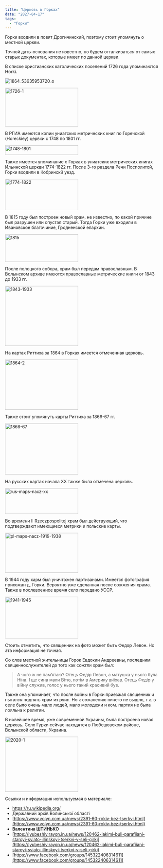 ```yaml
---
title: "Церковь в Горках"
date: "2027-04-17"
tags: 
  - "Горки"
---
```


Горки входили в повят Дрогичинский, поэтому стоит упомянуть о местной церкви.

Точной даты основания не известно, но будем отталкиваться от самых старых документах, которые имеет по данной церкви.

В списке христианских католических поселений 1726 года упоминаются Horki.

![1864_53635953720_o](https://github.com/escfrpls/drochiczynpoleski/blob/ba0aebbc04cefea18917f2b76a6b19f1cc7db6cd/assets/1726-1_.jpg)

<a data-flickr-embed="true" href="https://www.flickr.com/photos/98644112@N04/53659908563/in/dateposted-public/" title="1726-1"><img src="https://live.staticflickr.com/65535/53659908563_bc6c9d2568_m.jpg" width="240" height="126" alt="1726-1"/></a><script async src="//embedr.flickr.com/assets/client-code.js" charset="utf-8"></script>

В РГИА имеются копии униатских метрических книг по Горечской (Horeckiey) цервки с 1748 по 1801 гг.

<a data-flickr-embed="true" href="https://www.flickr.com/photos/98644112@N04/53660042179/in/dateposted-public/" title="1748-1801"><img src="https://live.staticflickr.com/65535/53660042179_f110eceb73_m.jpg" width="240" height="31" alt="1748-1801"/></a><script async src="//embedr.flickr.com/assets/client-code.js" charset="utf-8"></script>

Также имеется упоминание о Горках в униатских метрических книгах Ильинской церкви 1774-1822 гг. После 3-го раздела Речи Посполитой, Горки входили в Кобринскй уезд.

<a data-flickr-embed="true" href="https://www.flickr.com/photos/98644112@N04/53660042289/in/dateposted-public/" title="1774-1822"><img src="https://live.staticflickr.com/65535/53660042289_c5633cbc60_m.jpg" width="240" height="102" alt="1774-1822"/></a><script async src="//embedr.flickr.com/assets/client-code.js" charset="utf-8"></script>

В 1815 году был построен новый храм, не известно, по какой причине был разрушен или опустал старый. Тогда Горки уже входили в Ивановское благочиние, Гродненской епархии.

<a data-flickr-embed="true" href="https://www.flickr.com/photos/98644112@N04/53658821652/in/dateposted-public/" title="1815"><img src="https://live.staticflickr.com/65535/53658821652_247daedd55_m.jpg" width="240" height="90" alt="1815"/></a><script async src="//embedr.flickr.com/assets/client-code.js" charset="utf-8"></script>

После полоцкого собора, храм был передам православным. В Волынском архиве имеются православные метрические книги от 1843 до 1933 гг.

<a data-flickr-embed="true" href="https://www.flickr.com/photos/98644112@N04/53659909098/in/dateposted-public/" title="1843-1933"><img src="https://live.staticflickr.com/65535/53659909098_21d5ea05e5_m.jpg" width="240" height="196" alt="1843-1933"/></a><script async src="//embedr.flickr.com/assets/client-code.js" charset="utf-8"></script>

На картах Риттиха за 1864 в Горках имеется отмеченная церковь.

<a data-flickr-embed="true" href="https://www.flickr.com/photos/98644112@N04/53659909243/in/dateposted-public/" title="1864-2"><img src="https://live.staticflickr.com/65535/53659909243_b6501a62df_m.jpg" width="240" height="164" alt="1864-2"/></a><script async src="//embedr.flickr.com/assets/client-code.js" charset="utf-8"></script>

Также стоит упомянуть карты Риттиха за 1866-67 гг.

<a data-flickr-embed="true" href="https://www.flickr.com/photos/98644112@N04/53658822157/in/dateposted-public/" title="1866-67"><img src="https://live.staticflickr.com/65535/53658822157_bfbb205aa4_m.jpg" width="240" height="167" alt="1866-67"/></a><script async src="//embedr.flickr.com/assets/client-code.js" charset="utf-8"></script>

На русских картах начала XX также была отмечена церковь.

<a data-flickr-embed="true" href="https://www.flickr.com/photos/98644112@N04/53659909683/in/dateposted-public/" title="rus-maps-nacz-xx"><img src="https://live.staticflickr.com/65535/53659909683_927b756bd1_m.jpg" width="240" height="84" alt="rus-maps-nacz-xx"/></a><script async src="//embedr.flickr.com/assets/client-code.js" charset="utf-8"></script>

Во времени II Rzeczpospolitej храм был действующий, что подтверждают имеющиеся метрики и польские карты.

<a data-flickr-embed="true" href="https://www.flickr.com/photos/98644112@N04/53658822587/in/dateposted-public/" title="pl-maps-nacz-1919-1938"><img src="https://live.staticflickr.com/65535/53658822587_0ecbeebff0_m.jpg" width="240" height="130" alt="pl-maps-nacz-1919-1938"/></a><script async src="//embedr.flickr.com/assets/client-code.js" charset="utf-8"></script>

В 1944 году харм был уничтожен партизанами. Имеется фотография прихожан д. Горки. Вероятно уже сделанная после сожжения храма. Также в послевоенное время село передано УССР.

<a data-flickr-embed="true" href="https://www.flickr.com/photos/98644112@N04/53660043474/in/dateposted-public/" title="1941-1945"><img src="https://live.staticflickr.com/65535/53660043474_b4c1c5b9e1_m.jpg" width="240" height="136" alt="1941-1945"/></a><script async src="//embedr.flickr.com/assets/client-code.js" charset="utf-8"></script>

Стоить отметить, что священник на фото может быть Федор Левон. Но эта информация не точная.

Со слов местной жительницы Горок Евдокии Андреевны, последним священнослужителей до того как сожгли храм был:

> А чого ж не пам’ятаю? Отець Федір Левон, а матушка у нього була Ніна. І ще сина мали Вітю, потім в Америку виїхав. Отець Федір у війну служив, голос у нього такий красивий був.

Также она упоминает, что после войны в Горки приезжал священник и пытался поднять храм из руин. Но к сожалению ничего не вышло, т.к. в селе было очень мало людей, мало молодежи и ком. партия не была лояльна к религии.

В новейшее время, уже современной Украины, была построена новая церковь. Село Гурки сейчас находятся в Любешовском районе, Волынской области, Украина.

<a data-flickr-embed="true" href="https://www.flickr.com/photos/98644112@N04/53659910143/in/dateposted-public/" title="2020-1"><img src="https://live.staticflickr.com/65535/53659910143_f67d6a9d0b_m.jpg" width="240" height="180" alt="2020-1"/></a><script async src="//embedr.flickr.com/assets/client-code.js" charset="utf-8"></script>

Ссылки и информация используемая в материале:

- https://ru.wikipedia.org/
- Державний архів Волинської області
- [https://www.volyn.com.ua/news/2391-60-rokiv-bez-tserkvi.html](https://www.volyn.com.ua/news/2391-60-rokiv-bez-tserkvi.html)
- **Валентина ШТИНЬКО**
- [https://lyubeshiv.rayon.in.ua/news/120462-iakimi-buli-parafiiani-staroyi-sviato-illinskoyi-tserkvi-v-seli-girki](https://lyubeshiv.rayon.in.ua/news/120462-iakimi-buli-parafiiani-staroyi-sviato-illinskoyi-tserkvi-v-seli-girki)
- [https://www.facebook.com/groups/145322406314611](https://www.facebook.com/groups/145322406314611)
